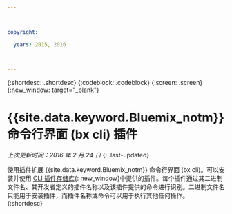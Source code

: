 ```yaml
---

 

copyright:

  years: 2015, 2016

 

---
```


{:shortdesc: .shortdesc}
{:codeblock: .codeblock}
{:screen: .screen}
{:new_window: target="_blank"}

# {{site.data.keyword.Bluemix_notm}} 命令行界面 (bx cli) 插件

*上次更新时间：2016 年 2 月 24 日*
{: .last-updated}

使用插件扩展 {{site.data.keyword.Bluemix_notm}} 命令行界面 (bx cli)。可以安装并使用 [CLI 插件存储库](http://plugins.ng.bluemix.net/){: new_window}中提供的插件。每个插件通过其二进制文件名、其开发者定义的插件名称以及该插件提供的命令进行识别。二进制文件名只能用于安装插件，而插件名称或命令可以用于执行其他任何操作。
{:shortdesc}
